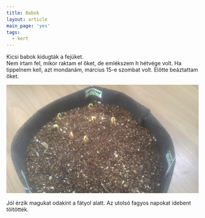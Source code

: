 ```yaml
---
title: Babok
layout: article
main_page: 'yes'
tags:
  - kert
---
```

Kicsi babok kidugták a fejüket.  
Nem írtam fel, mikor raktam el őket, de emlékszem h hétvége volt. Ha tippelnem kell, azt mondanám, március 15-e szombat volt. Előtte beáztattam őket.

<img src="/assets/images/bab/IMG_20250325_154731.jpg" alt="bab">

Jól érzik magukat odakint a fátyol alatt. Az utolsó fagyos napokat idebent töltötték.



